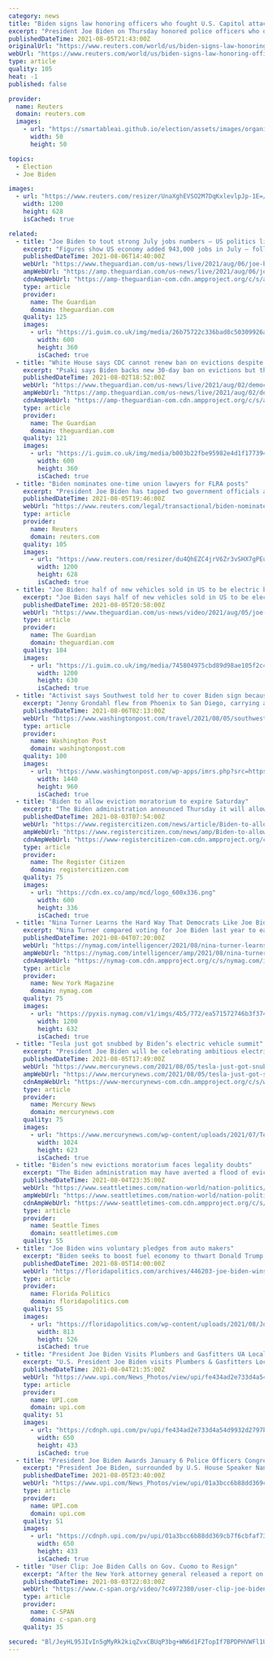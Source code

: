 ```yaml
---
category: news
title: "Biden signs law honoring officers who fought U.S. Capitol attackers"
excerpt: "President Joe Biden on Thursday honored police officers who defended the U.S. Capitol against insurrectionists on Jan. 6 by signing legislation that awarded them Congressional Gold Medals and urging the country not to rewrite the history of that day."
publishedDateTime: 2021-08-05T21:43:00Z
originalUrl: "https://www.reuters.com/world/us/biden-signs-law-honoring-officers-who-fought-us-capitol-attackers-2021-08-05/"
webUrl: "https://www.reuters.com/world/us/biden-signs-law-honoring-officers-who-fought-us-capitol-attackers-2021-08-05/"
type: article
quality: 105
heat: -1
published: false

provider:
  name: Reuters
  domain: reuters.com
  images:
    - url: "https://smartableai.github.io/election/assets/images/organizations/reuters.com-50x50.jpg"
      width: 50
      height: 50

topics:
  - Election
  - Joe Biden

images:
  - url: "https://www.reuters.com/resizer/UnaXghEVSO2M7DqKxlevlpJp-1E=/1200x628/smart/filters:quality(80)/cloudfront-us-east-2.images.arcpublishing.com/reuters/EIFWNXNPPJMLXFM4JVFUB5BDPI.jpg"
    width: 1200
    height: 628
    isCached: true

related:
  - title: "Joe Biden to tout strong July jobs numbers – US politics live"
    excerpt: "Figures show US economy added 943,000 jobs in July – follow the day’s politics news"
    publishedDateTime: 2021-08-06T14:40:00Z
    webUrl: "https://www.theguardian.com/us-news/live/2021/aug/06/joe-biden-coronavirus-covid-us-economy-us-politics-live?page=with:block-610d490a8f0892081f6ce718"
    ampWebUrl: "https://amp.theguardian.com/us-news/live/2021/aug/06/joe-biden-coronavirus-covid-us-economy-us-politics-live"
    cdnAmpWebUrl: "https://amp-theguardian-com.cdn.ampproject.org/c/s/amp.theguardian.com/us-news/live/2021/aug/06/joe-biden-coronavirus-covid-us-economy-us-politics-live"
    type: article
    provider:
      name: The Guardian
      domain: theguardian.com
    quality: 125
    images:
      - url: "https://i.guim.co.uk/img/media/26b75722c336bad8c50309926af68f13cf3dc72f/0_134_3500_2099/master/3500.jpg?width=300&quality=45&auto=format&fit=max&dpr=2&s=eada90142314f96d2869c871b0200db3"
        width: 600
        height: 360
        isCached: true
  - title: "White House says CDC cannot renew ban on evictions despite Biden support – live"
    excerpt: "Psaki says Biden backs new 30-day ban on evictions but that the CDC ‘as been unable to find legal authority for a new moratorium’ – follow the latest news"
    publishedDateTime: 2021-08-02T18:52:00Z
    webUrl: "https://www.theguardian.com/us-news/live/2021/aug/02/democrats-us-politics-live-covid-coronavirus-joe-biden?page=with:block-610847fc8f0811859febbb4d"
    ampWebUrl: "https://amp.theguardian.com/us-news/live/2021/aug/02/democrats-us-politics-live-covid-coronavirus-joe-biden"
    cdnAmpWebUrl: "https://amp-theguardian-com.cdn.ampproject.org/c/s/amp.theguardian.com/us-news/live/2021/aug/02/democrats-us-politics-live-covid-coronavirus-joe-biden"
    type: article
    provider:
      name: The Guardian
      domain: theguardian.com
    quality: 121
    images:
      - url: "https://i.guim.co.uk/img/media/b003b22fbe95982e4d1f1773949a0e3dc7761a94/0_233_3500_2100/master/3500.jpg?width=300&quality=45&auto=format&fit=max&dpr=2&s=c07d08b5eac45494f0af0b3b64420e54"
        width: 600
        height: 360
        isCached: true
  - title: "Biden nominates one-time union lawyers for FLRA posts"
    excerpt: "President Joe Biden has tapped two government officials and former union lawyers to serve at the Federal Labor Relations Authority, who if confirmed by the Senate, will give the three-member panel a Democratic majority and its first general counsel since the Obama administration."
    publishedDateTime: 2021-08-05T19:46:00Z
    webUrl: "https://www.reuters.com/legal/transactional/biden-nominates-one-time-union-lawyers-flra-posts-2021-08-05/"
    type: article
    provider:
      name: Reuters
      domain: reuters.com
    quality: 105
    images:
      - url: "https://www.reuters.com/resizer/du4QhEZC4jrV6Zr3vSHX7gPEuWU=/1200x628/smart/filters:quality(80)/cloudfront-us-east-2.images.arcpublishing.com/reuters/2GP7SQRADFM2RJWPTVIHVQ44MQ.jpg"
        width: 1200
        height: 628
        isCached: true
  - title: "Joe Biden: half of new vehicles sold in US to be electric by 2030 – video"
    excerpt: "Joe Biden says half of new vehicles sold in US to be electric by 2030"
    publishedDateTime: 2021-08-05T20:58:00Z
    webUrl: "https://www.theguardian.com/us-news/video/2021/aug/05/joe-biden-half-of-new-vehicles-sold-in-us-to-be-electric-by-2030-video"
    type: article
    provider:
      name: The Guardian
      domain: theguardian.com
    quality: 104
    images:
      - url: "https://i.guim.co.uk/img/media/745804975cbd89d98ae105f2c45c603f6403b50c/0_270_4000_2400/master/4000.jpg?width=1200&height=630&quality=85&auto=format&fit=crop&overlay-align=bottom%2Cleft&overlay-width=100p&overlay-base64=L2ltZy9zdGF0aWMvb3ZlcmxheXMvdGctZGVmYXVsdC5wbmc&enable=upscale&s=33d267e28606147d6cde84d90626b143"
        width: 1200
        height: 630
        isCached: true
  - title: "Activist says Southwest told her to cover Biden sign because ‘many’ were offended"
    excerpt: "Jenny Grondahl flew from Phoenix to San Diego, carrying a souvenir: a cardboard sign she wanted to frame when she got home to Southern California. It read “Arizonenses Con Biden” with a cactus and was made by an artist named Javier Torres."
    publishedDateTime: 2021-08-06T02:13:00Z
    webUrl: "https://www.washingtonpost.com/travel/2021/08/05/southwest-airline-biden-sign-dress-code/"
    type: article
    provider:
      name: Washington Post
      domain: washingtonpost.com
    quality: 100
    images:
      - url: "https://www.washingtonpost.com/wp-apps/imrs.php?src=https://arc-anglerfish-washpost-prod-washpost.s3.amazonaws.com/public/NSPBHSBOCZALRLC5ECVA4NBNZA.jpg&w=1440"
        width: 1440
        height: 960
        isCached: true
  - title: "Biden to allow eviction moratorium to expire Saturday"
    excerpt: "The Biden administration announced Thursday it will allow a nationwide ban on evictions to expire Saturday, arguing that its hands are tied after the Supreme Court signaled the moratorium would only be extended until the end of the month."
    publishedDateTime: 2021-08-03T07:54:00Z
    webUrl: "https://www.registercitizen.com/news/article/Biden-to-allow-eviction-moratorium-to-expire-16348971.php"
    ampWebUrl: "https://www.registercitizen.com/news/amp/Biden-to-allow-eviction-moratorium-to-expire-16348971.php"
    cdnAmpWebUrl: "https://www-registercitizen-com.cdn.ampproject.org/c/s/www.registercitizen.com/news/amp/Biden-to-allow-eviction-moratorium-to-expire-16348971.php"
    type: article
    provider:
      name: The Register Citizen
      domain: registercitizen.com
    quality: 75
    images:
      - url: "https://cdn.ex.co/amp/mcd/logo_600x336.png"
        width: 600
        height: 336
        isCached: true
  - title: "Nina Turner Learns the Hard Way That Democrats Like Joe Biden"
    excerpt: "Nina Turner compared voting for Joe Biden last year to eating a “bowl of shit,” so it shouldn’t exactly be a surprise that she lost her bid for Congress after the race became about her disdain for the Democratic establishment."
    publishedDateTime: 2021-08-04T07:20:00Z
    webUrl: "https://nymag.com/intelligencer/2021/08/nina-turner-learns-the-hard-way-that-democrats-like-biden.html"
    ampWebUrl: "https://nymag.com/intelligencer/amp/2021/08/nina-turner-learns-the-hard-way-that-democrats-like-biden.html"
    cdnAmpWebUrl: "https://nymag-com.cdn.ampproject.org/c/s/nymag.com/intelligencer/amp/2021/08/nina-turner-learns-the-hard-way-that-democrats-like-biden.html"
    type: article
    provider:
      name: New York Magazine
      domain: nymag.com
    quality: 75
    images:
      - url: "https://pyxis.nymag.com/v1/imgs/4b5/772/ea571572746b3f374d77126a28047c0699-GettyImages-1234163163.1x.rsocial.w1200.jpg"
        width: 1200
        height: 632
        isCached: true
  - title: "Tesla just got snubbed by Biden’s electric vehicle summit"
    excerpt: "President Joe Biden will be celebrating ambitious electric vehicles goals by automakers at the White House on Thursday. But he’ll be doing so without the world’s largest maker of EVs:"
    publishedDateTime: 2021-08-05T17:49:00Z
    webUrl: "https://www.mercurynews.com/2021/08/05/tesla-just-got-snubbed-by-bidens-electric-vehicle-summit/"
    ampWebUrl: "https://www.mercurynews.com/2021/08/05/tesla-just-got-snubbed-by-bidens-electric-vehicle-summit/amp/"
    cdnAmpWebUrl: "https://www-mercurynews-com.cdn.ampproject.org/c/s/www.mercurynews.com/2021/08/05/tesla-just-got-snubbed-by-bidens-electric-vehicle-summit/amp/"
    type: article
    provider:
      name: Mercury News
      domain: mercurynews.com
    quality: 75
    images:
      - url: "https://www.mercurynews.com/wp-content/uploads/2021/07/Tesla-Results_03544.jpg?w=1024&#038;h=623"
        width: 1024
        height: 623
        isCached: true
  - title: "Biden’s new evictions moratorium faces legality doubts"
    excerpt: "The Biden administration may have averted a flood of evictions and solved a political problem when it reinstated a temporary ban on evictions because of the pandemic. But Biden left his lawyers with legal arguments that might not stand"
    publishedDateTime: 2021-08-04T23:35:00Z
    webUrl: "https://www.seattletimes.com/nation-world/nation-politics/doubts-surround-legality-of-new-temporary-eviction-ban/"
    ampWebUrl: "https://www.seattletimes.com/nation-world/nation-politics/doubts-surround-legality-of-new-temporary-eviction-ban/?amp=1"
    cdnAmpWebUrl: "https://www-seattletimes-com.cdn.ampproject.org/c/s/www.seattletimes.com/nation-world/nation-politics/doubts-surround-legality-of-new-temporary-eviction-ban/?amp=1"
    type: article
    provider:
      name: Seattle Times
      domain: seattletimes.com
    quality: 55
  - title: "Joe Biden wins voluntary pledges from auto makers"
    excerpt: "Biden seeks to boost fuel economy to thwart Donald Trump's rollback The Biden administration wants automakers to raise gas mileage and cut tailpipe pollution between now and model year 2026, and it has won a voluntary commitment Thursday from the industry that electric vehicles will comprise up to half of U."
    publishedDateTime: 2021-08-05T14:00:00Z
    webUrl: "https://floridapolitics.com/archives/446203-joe-biden-wins-voluntary-pledges-from-auto-makers/"
    type: article
    provider:
      name: Florida Politics
      domain: floridapolitics.com
    quality: 55
    images:
      - url: "https://floridapolitics.com/wp-content/uploads/2021/08/Joe-Biden-1.jpg"
        width: 813
        height: 526
        isCached: true
  - title: "President Joe Biden Visits Plumbers and Gasfitters UA Local 5 Training Facility"
    excerpt: "U.S. President Joe Biden visits Plumbers & Gasfitters Local 5 Training Facility in Lanham, Maryland on Wednesday, August 4, 2021. The President met with union members from the United Association, trainers and apprentices."
    publishedDateTime: 2021-08-04T21:35:00Z
    webUrl: "https://www.upi.com/News_Photos/view/upi/fe434ad2e733d4a54d9932d2797b8888/President-Joe-Biden-Visits-Plumbers-and-Gasfitters-UA-Local-5-Training-Facility/"
    type: article
    provider:
      name: UPI.com
      domain: upi.com
    quality: 51
    images:
      - url: "https://cdnph.upi.com/pv/upi/fe434ad2e733d4a54d9932d2797b8888/BIDEN-UNION.jpg"
        width: 650
        height: 433
        isCached: true
  - title: "President Joe Biden Awards January 6 Police Officers Congressional Gold Medals"
    excerpt: "President Joe Biden, surrounded by U.S. House Speaker Nancy Pelosi (D-CA), members of the U.S. Capitol Police and their families, signs H.R. 3325 into law in the Rose Garden of the White House in Washington,"
    publishedDateTime: 2021-08-05T23:40:00Z
    webUrl: "https://www.upi.com/News_Photos/view/upi/01a3bcc6b88dd369cb7f6cbfaf73a93e/President-Joe-Biden-Awards-January-6-Police-Officers-Congressional-Gold-Medals/"
    type: article
    provider:
      name: UPI.com
      domain: upi.com
    quality: 51
    images:
      - url: "https://cdnph.upi.com/pv/upi/01a3bcc6b88dd369cb7f6cbfaf73a93e/WHITE-HOUSEBIDEN.jpg"
        width: 650
        height: 433
        isCached: true
  - title: "User Clip: Joe Biden Calls on Gov. Cuomo to Resign"
    excerpt: "After the New York attorney general released a report on Gov. Andrew Cuomo's sexual harassment of women, President Joe Biden is now calling on the fellow Democrat to resign."
    publishedDateTime: 2021-08-03T22:03:00Z
    webUrl: "https://www.c-span.org/video/?c4972380/user-clip-joe-biden-calls-gov-cuomo-resign"
    type: article
    provider:
      name: C-SPAN
      domain: c-span.org
    quality: 35

secured: "Bl/JeyHL95JIvIn5gMyRk2kiqZvxCBUqP3bg+WN6d1F2TopIf7BPDPHVWFl1UJFXJ8NF8AH5g2L2CeJoPhY4+hNJH+77v2jU1vdrmSOnMRzN9zt1NNuWaSg7DLLmCD29/vyl+3EpfGgPBvB3Zt3TbmWRUN99SIi/MhYpXNvJ7D6h7DsmS9wKA5EEnW7WhinZ7Q7JXkLtNwM0kn9nB1Nu0gsC5Hxb62Wc2kLV2ypodg7Emt0mgku1ltEcnzwvtuoeF9kdaY81/G5TEpzCCglEz0XCsBVI8HnVfa8hWHcqhrikOvqcYYYsatvNY55Ws9LJQ/rmP86Q0P1YwImDzlGkIksxl9gAJEw6R/KUoAYHxik=;UBMOeuT2oG+ndKWem27SIQ=="
---
```


